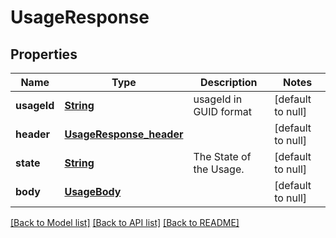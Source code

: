 # UsageResponse
## Properties

Name | Type | Description | Notes
------------ | ------------- | ------------- | -------------
**usageId** | [**String**](string.md) | usageId in GUID format | [default to null]
**header** | [**UsageResponse_header**](UsageResponse_header.md) |  | [default to null]
**state** | [**String**](string.md) | The State of the Usage. | [default to null]
**body** | [**UsageBody**](UsageBody.md) |  | [default to null]

[[Back to Model list]](../README.md#documentation-for-models) [[Back to API list]](../README.md#documentation-for-api-endpoints) [[Back to README]](../README.md)

